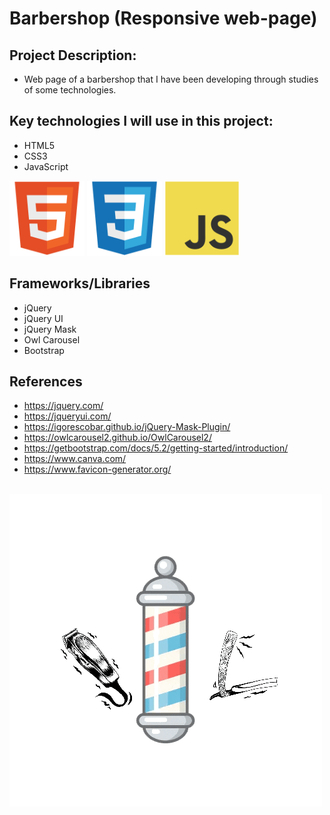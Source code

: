 # Barbershop (Responsive web-page)

## Project Description:
- Web page of a barbershop that I have been developing through studies of some technologies.

## Key technologies I will use in this project:
- HTML5
- CSS3
- JavaScript
<p align="left">
<img src="https://raw.githubusercontent.com/devicons/devicon/master/icons/html5/html5-original.svg" alt="HTML5" width="120" height="120" />
<img src="https://raw.githubusercontent.com/devicons/devicon/master/icons/css3/css3-original.svg" alt="Css3" width="120" height="120"/>
<img src="https://raw.githubusercontent.com/devicons/devicon/master/icons/javascript/javascript-original.svg" alt="javascript" width="120" height="120"/>
</p>

## Frameworks/Libraries
- jQuery
- jQuery UI
- jQuery Mask
- Owl Carousel
- Bootstrap

## References
- https://jquery.com/
- https://jqueryui.com/
- https://igorescobar.github.io/jQuery-Mask-Plugin/
- https://owlcarousel2.github.io/OwlCarousel2/
- https://getbootstrap.com/docs/5.2/getting-started/introduction/
- https://www.canva.com/
- https://www.favicon-generator.org/

<br>
<img src="./src/images/giphy.gif" alt="gif">

